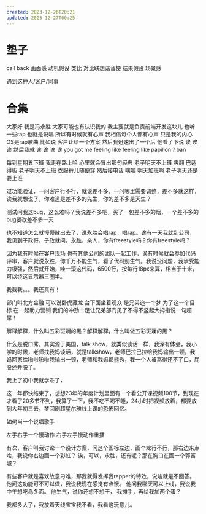 ```yaml
---
created: 2023-12-26T20:21
updated: 2023-12-27T00:25
---
```

# 垫子
call back
画面感
动机假设
类比
对比联想谐音梗
结果假设
场景感

遇到这种人/客户/同事
# 合集
大家好 我是冯永胜
 大家可能也有认识我的 我主要就是负责前端开发这块儿 也听一些rap 也就是说唱 所以有时候就有心声 我相信每个人都有心声 只是我的内心OS是rap歌曲
比如说 客户让给一个方案 然后我迅速出了一个后 他看了下说 诶 诶 诶 然后我就 诶 诶 诶 诶 you got me feeling like feeling like papillon？ban

每到星期五下班 我走在路上哈 心里就会冒出那句经典 老子明天不上班 爽翻 巴适得板 老子明天不上班 衣服裤儿随便穿 然后接电话 噢噢 明天加班啊 老子明天还是要上班

过功能验证，一问客户行不行，就说差不多，一问哪里需要调整，差不多就这样，诶我就想说了，你难道是差不多的先生，你的差不多是天生？

测试问我这bug，这么难吗？我说差不多吧，买了一包差不多的烟，一个差不多的bug要改差不多一天

也不知道怎么就慢慢散出去了，说永胜会唱rap，唱rap。诶有一天我就到公司，我见到子政哥，子政就问，永胜，亲人，你有freestyle吗？你有freestyle吗？

因为我有时候在客户现场 也有其他公司的团队一起工作，诶有时候就会参加代码评审，客户就说永胜，你千万不能生气，看了代码别生气。我说没问题，我承受能力极强，然后就开始，哇一滚这代码，6500行，按每行18px来算，相当于十米，可以绕这显示器三圈半。

我我我。。。我还真有！

部门叫北方金融
可以说卧虎藏龙
台下面坐着观众
是兄弟追一个梦
为了这一个目标
在一起助力营销
我们的冲劲十足让兄弟部门见了不得不竖起大拇指说一句超屌！

解释解释，什么叫五彩斑斓的黑？解释解释，什么叫做五彩斑斓的黑？

什么是脱口秀，其实源于美国，talk show，就类似谈话一样，我深有体会，我小学的时候，老师找我妈谈话，就是talkshow，老师巴拉巴拉给我妈输出一顿，我妈回家给啪啦啪啦我输出一顿，老师和我妈都挺秀，我一个人被骂得还不了口，屁股还开脱了。

我上了初中我就学乖了，

这一年都快结束了，想想23年的年度计划里面有一个看公开课视频100节，到现在才看了20多节不到，我算了一下，我不吃不喝不睡，24小时把视频放着，都要放到大年初三去，梦回刷超星尔雅线上课的恐怖回忆。

如何当一个说唱歌手

左手右手一个慢动作 右手左手慢动作重播

有次，客户叫我讨论一个设计方案，问这个图标左边，画个龙行不行，那右边来点啥，我说你右边画一个彩虹？
诶，可以，永胜，还有呢？那在胸口在画一个郭富城？

有些客户就是喜欢故意刁难，那我就得发挥我rapper的特效，说啥就是不回答。
他问这功能可不可以做，我说我现在感觉有点饿。
他问我哪天可以上线，我说我中午想吃乌冬面。
他生气，说你还想不想干，
我摊手，再给我加两个蛋？

我都多大了，我放着天线宝宝我不看，我看这玩意儿。